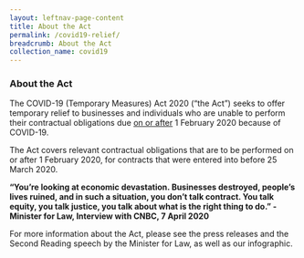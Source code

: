 ```yaml
---
layout: leftnav-page-content
title: About the Act
permalink: /covid19-relief/
breadcrumb: About the Act
collection_name: covid19
---
```

### About the Act ###

The COVID-19 (Temporary Measures) Act 2020 (“the Act”) seeks to offer temporary relief to businesses and individuals who are unable to perform their contractual obligations due <u>on or after</u> 1 February 2020 because of COVID-19.
 
The Act covers relevant contractual obligations that are to be performed on or after 1 February 2020, for contracts that were entered into before 25 March 2020.
 
<b>“You’re looking at economic devastation. Businesses destroyed, people’s lives ruined, and in such a situation, you don’t talk contract. You talk equity, you talk justice, you talk about what is the right thing to do.” - Minister for Law, Interview with CNBC, 7 April 2020</b>
 
For more information about the Act, please see the press releases and the Second Reading speech by the Minister for Law, as well as our infographic.
